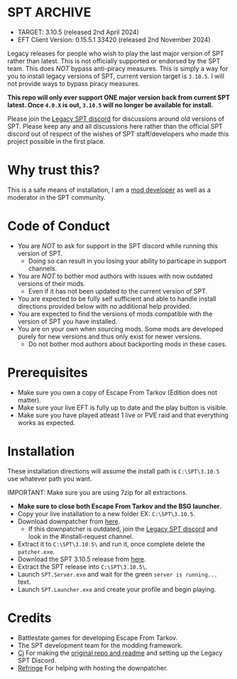 # SPT ARCHIVE
- TARGET: 3.10.5 (released 2nd April 2024)
- EFT Client Version: 0.15.5.1 33420 (released 2nd November 2024)

Legacy releases for people who wish to play the last major version of SPT rather than latest. This is not officially supported or endorsed by the SPT team. This does *NOT* bypass anti-piracy measures. This is simply a way for you to install legacy versions of SPT, current version target is `3.10.5`. I will not provide ways to bypass piracy measures.

**This repo will only ever support ONE major version back from current SPT latest. Once `4.0.X` is out, `3.10.5` will no longer be available for install.**

Please join the [Legacy SPT discord](https://discord.gg/XXeSBuKnHP) for discussions around old versions of SPT. Please keep any and all discussions here rather than the official SPT discord out of respect of the wishes of SPT staff/developers who made this project possible in the first place. 

# Why trust this?

This is a safe means of installation, I am a [mod developer](https://hub.sp-tarkov.com/user/32691-jehree/) as well as a moderator in the SPT community.

# Code of Conduct
- You are *NOT* to ask for support in the SPT discord while running this version of SPT.
  - Doing so can result in you losing your ability to particape in support channels.
- You are *NOT* to bother mod authors with issues with now outdated versions of their mods.
  - Even if it has not been updated to the current version of SPT.
- You are expected to be fully self sufficient and able to handle install directions provided below with no additional help provided.
- You are expected to find the versions of mods compatible with the version of SPT you have installed.
- You are on your own when sourcing mods. Some mods are developed purely for new versions and thus only exist for newer versions.
  - Do not bother mod authors about backporting mods in these cases.

# Prerequisites
- Make sure you own a copy of Escape From Tarkov (Edition does not matter).
- Make sure your live EFT is fully up to date and the play button is visible.
- Make sure you have played atleast 1 live or PVE raid and that everything works as expected.

# Installation
These installation directions will assume the install path is `C:\SPT\3.10.5` use whatever path you want.

IMPORTANT: Make sure you are using 7zip for all extractions.

- **Make sure to close both Escape From Tarkov and the BSG launcher**.
- Copy your live installation to a new folder EX: `C:\SPT\3.10.5`.
- Download downpatcher from [here](https://downloadthis.info/patchers/Patcher_16.5.6.36217_to_0.15.5.1.33420.7z).
  - If this downpatcher is outdated, join the [Legacy SPT discord](https://discord.gg/XXeSBuKnHP) and look in the #install-request channel.
- Extract it to `C:\SPT\3.10.5\` and run it, once complete delete the `patcher.exe`.
- Download the SPT 3.10.5 release from [here](https://github.com/Jehree/SPT-LEGACY-RELEASES/releases/download/3.10.5/SPT-3.10.5-33420.7z).
- Extract the SPT release into `C:\SPT\3.10.5\`.
- Launch `SPT.Server.exe` and wait for the green `server is running...` text.
- Launch `SPT.Launcher.exe` and create your profile and begin playing.

# Credits
- Battlestate games for developing Escape From Tarkov.
- The SPT development team for the modding framework.
- [Cj](https://github.com/CJ-SPT) For making the [original repo and readme](https://github.com/CJ-SPT/LEGACY-SPT-RELEASES) and setting up the Legacy SPT Discord.
- [Refringe](https://github.com/refringe) For helping with hosting the downpatcher.
